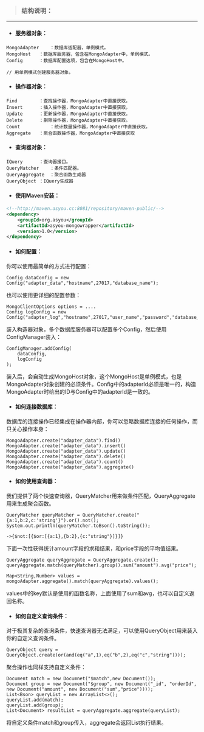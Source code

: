 >### **结构说明：**
---
- #### **服务器对象：**
```text
MongoAdapter    ：数据库适配器，单例模式。
MongoHost	：数据库服务器，包含在MongoAdapter中，单例模式。
Config		：数据库配置选项，包含在MongoHost中。

// 用单例模式创建服务器对象。
```
- #### **操作器对象：**
```text
Find		：查找操作器，MongoAdapter中直接获取。
Insert		：插入操作器，MongoAdapter中直接获取。
Update		：更新操作器，MongoAdapter中直接获取。
Delete		：删除操作器，MongoAdapter中直接获取。
Count       	：统计数量操作器，MongoAdapter中直接获取。
Aggregate	：聚合函数操作器，MongoAdapter中直接获取 
```
- #### **查询器对象：**
```text
IQuery		：查询器接口。
QueryMatcher	：条件匹配器。
QueryAggregate	：聚合函数生成器
QueryObject	：IQuery生成器
```
- #### **使用Maven安装：**
```xml
<!--http://maven.asyou.cc:8081/repository/maven-public/-->  
<dependency>  
    <groupId>org.asyou</groupId>  
    <artifactId>asyou-mongowrapper</artifactId>  
    <version>1.0</version>  
</dependency>  
```

- #### **如何配置：**

你可以使用最简单的方式进行配置：
```text
Config dataConfig = new Config("adapter_data","hostname",27017,"database_name");
```
也可以使用更详细的配置参数：
```text
MongoClientOptions options = ....
Config logConfig = new Config("adapter_log","hostname",27017,"user_name","password","database_name",options);
```
装入构造器对象，多个数据库服务器可以配置多个Config，然后使用ConfigManager装入：  
```text
ConfigManager.addConfig(
    dataConfig,
    logConfig
);
```

装入后，会自动生成MongoHost对象，这个MongoHost是单例模式，也是MongoAdapter对象创建的必须条件。Config中的adapterId必须是唯一的，构造MongoAdapter时给出的ID与Config中的adapterId是一致的。

- #### **如何连接数据库：**
数据库的连接操作已经集成在操作器内部，你可以忽略数据库连接的任何操作，而只关心操作本身：
```text
MongoAdapter.create("adapter_data").find()
MongoAdapter.create("adapter_data").insert()
MongoAdapter.create("adapter_data").update()
MongoAdapter.create("adapter_data").delete()
MongoAdapter.create("adapter_data").count()
MongoAdapter.create("adapter_data").aggregate()
```

- #### **如何使用查询器：**

我们提供了两个快速查询器，QueryMatcher用来做条件匹配，QueryAggregate用来生成聚合函数。
```text
QueryMatcher queryMatcher = QueryMatcher.create("{a:1,b:2,c:'string'}").or().not();
System.out.println(queryMatcher.toBson().toString());

->{$not:[{$or:[{a:1},{b:2},{c:"string"}]}]}
```
下面一次性获得统计amount字段的求和结果，和price字段的平均值结果。
```text
QueryAggregate queryAggregate = QueryAggregate.create();
queryAggregate.match(queryMatcher).group().sum("amount").avg("price");

Map<String,Number> values = mongoAdapter.aggregate().match(queryAggregate).values();
```
values中的key默认是使用的函数名称，上面使用了sum和avg，也可以自定义返回名称。

- #### **如何自定义查询条件：**
对于极其复杂的查询条件，快速查询器无法满足，可以使用QueryObject用来装入你的自定义查询条件。
```text
QueryObject query = QueryObject.create(or(and(eq("a",1),eq("b",2),eq("c","string"))));
```
聚合操作也同样支持自定义条件：
```text
Document match = new Documnet("$match",new Document());
Document group = new Document("$group", new Document("_id", "orderId", new Document("amount", new Document("sum","price"))));
List<Bson> queryList = new ArrayList<>();
queryList.add(match);
queryList.add(group);
List<Document> resultList = queryAggregate.aggregate(queryList);
```
将自定义条件match和group传入，aggregate会返回List<Document>执行结果。
